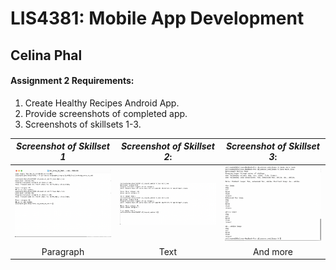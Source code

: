 
# LIS4381: Mobile App Development

## Celina Phal

#### Assignment 2 Requirements:

1. Create Healthy Recipes Android App.
2. Provide screenshots of completed app.
3. Screenshots of skillsets 1-3.

| *Screenshot of Skillset 1*      | *Screenshot of Skillset 2*: | *Screenshot of Skillset 3*:     |
| :----:       |    :----:   |          :----: |
| ![Skillset1](img/Even_Or_Odd.png)   | ![Skillset2](img/Q2_Largest_Number.png) | ![Skillset3](img/Q3_Arrays_And_Loops.png) |
| Paragraph   | Text        | And more      |
